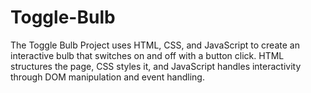 # Toggle-Bulb
The Toggle Bulb Project uses HTML, CSS, and JavaScript to create an interactive bulb that switches on and off with a button click. HTML structures the page, CSS styles it, and JavaScript handles interactivity through DOM manipulation and event handling. 
